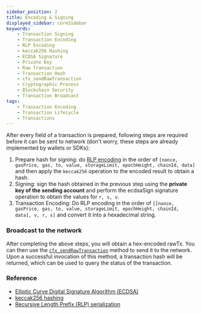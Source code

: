 ```yaml
---
sidebar_position: 2
title: Encoding & Signing
displayed_sidebar: coreSidebar
keywords: 
    - Transaction Signing
    - Transaction Encoding
    - RLP Encoding
    - keccak256 Hashing
    - ECDSA Signature
    - Private Key
    - Raw Transaction
    - Transaction Hash
    - cfx_sendRawTransaction
    - Cryptographic Process
    - Blockchain Security
    - Transaction Broadcast
tags:
    - Transaction Encoding
    - Transaction Lifecycle
    - Transactions
---
```


After every field of a transaction is prepared, following steps are required before it can be sent to network (don't worry, these steps are already implemented by wallets or SDKs):

1. Prepare hash for signing: do [RLP encoding](https://ethereum.org/en/developers/docs/data-structures-and-encoding/rlp/) in the order of `[nonce, gasPrice, gas, to, value, storageLimit, epochHeight, chainId, data]` and then apply the `keccak256` operation to the encoded result to obtain a hash.
2. Signing: sign the hash obtained in the previous step using the **private key of the sending account** and perform the ecdsaSign signature operation to obtain the values for `r, s, v`.
3. Transaction Encoding: Do RLP encoding in the order of `[[nonce, gasPrice, gas, to, value, storageLimit, epochHeight, chainId, data], v, r, s]` and convert it into a hexadecimal string.

### Broadcast to the network

After completing the above steps, you will obtain a hex-encoded rawTx. You can then use the [`cfx_sendRawTransaction`](../../build/json-rpc/cfx-namespace.md#cfx_sendrawtransaction) method to send it to the network. Upon a successful invocation of this method, a transaction hash will be returned, which can be used to query the status of the transaction.

### Reference

* [Elliptic Curve Digital Signature Algorithm (ECDSA)](https://fitsaleem.medium.com/ethereums-elliptic-curve-digital-signature-algorithm-ecdsa-88e1659f4879#:~:text=ECDSA%20is%20used%20in%20Ethereum,included%20in%20the%20transaction%20data.)
* [keccak256 hashing](https://ethereum.org/en/glossary/#keccak-256)
* [Recursive Length Prefix (RLP) serialization](https://ethereum.org/en/developers/docs/data-structures-and-encoding/rlp/)
